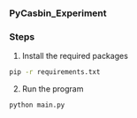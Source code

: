 ### PyCasbin_Experiment


### Steps
1. Install the required packages
```bash
pip -r requirements.txt
```
2. Run the program
```bash
python main.py
```